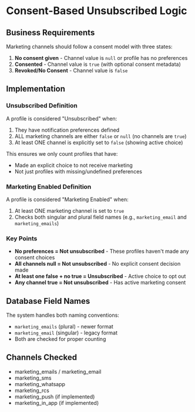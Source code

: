 # Consent-Based Unsubscribed Logic

## Business Requirements
Marketing channels should follow a consent model with three states:
1. **No consent given** - Channel value is `null` or profile has no preferences
2. **Consented** - Channel value is `true` (with optional consent metadata)
3. **Revoked/No Consent** - Channel value is `false`

## Implementation

### Unsubscribed Definition
A profile is considered "Unsubscribed" when:
1. They have notification preferences defined
2. ALL marketing channels are either `false` or `null` (no channels are `true`)
3. At least ONE channel is explicitly set to `false` (showing active choice)

This ensures we only count profiles that have:
- Made an explicit choice to not receive marketing
- Not just profiles with missing/undefined preferences

### Marketing Enabled Definition
A profile is considered "Marketing Enabled" when:
1. At least ONE marketing channel is set to `true`
2. Checks both singular and plural field names (e.g., `marketing_email` and `marketing_emails`)

### Key Points
- **No preferences = Not unsubscribed** - These profiles haven't made any consent choices
- **All channels null = Not unsubscribed** - No explicit consent decision made
- **At least one false + no true = Unsubscribed** - Active choice to opt out
- **Any channel true = Not unsubscribed** - Has active marketing consent

## Database Field Names
The system handles both naming conventions:
- `marketing_emails` (plural) - newer format
- `marketing_email` (singular) - legacy format
- Both are checked for proper counting

## Channels Checked
- marketing_emails / marketing_email
- marketing_sms
- marketing_whatsapp
- marketing_rcs
- marketing_push (if implemented)
- marketing_in_app (if implemented)




